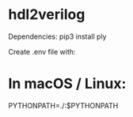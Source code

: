 # hdl2verilog

Dependencies:
pip3 install ply 


Create .env file with:
# In macOS / Linux:
PYTHONPATH=./:$PYTHONPATH